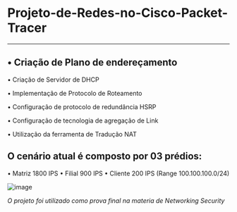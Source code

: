 # Projeto-de-Redes-no-Cisco-Packet-Tracer
---
## • Criação de Plano de endereçamento 
• Criação de Servidor de DHCP 

• Implementação de Protocolo de Roteamento 

• Configuração de protocolo de redundância HSRP 

• Configuração de tecnologia de agregação de Link 

• Utilização da ferramenta de Tradução NAT

## O cenário atual é composto por 03 prédios: 
• Matriz 1800 IPS 
• Filial 900 IPS 
• Cliente 200 IPS (Range 100.100.100.0/24)

![image](https://github.com/user-attachments/assets/4fb5bddf-933b-405d-810f-60fe3757a4f5)

*O projeto foi utilizado como prova final na materia de Networking Security*


